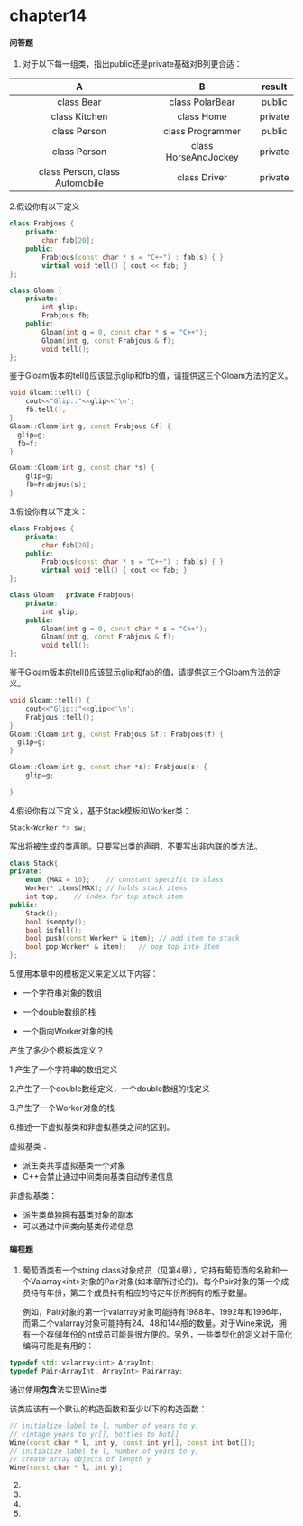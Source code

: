 # chapter14

#### 问答题

1. 对于以下每一组类，指出public还是private基础对B列更合适：

|               A                |          B           | result  |
| :----------------------------: | :------------------: | :-----: |
|           class Bear           |   class PolarBear    | public  |
|         class Kitchen          |      class Home      | private |
|          class Person          |   class Programmer   | public  |
|          class Person          | class HorseAndJockey | private |
| class Person, class Automobile |     class Driver     | private |



2.假设你有以下定义

```c++
class Frabjous { 
    private:
    	char fab[20]; 
    public:
		Frabjous(const char * s = "C++") : fab(s) { } 
        virtual void tell() { cout << fab; }
};

class Gloam { 
    private:
		int glip;
		Frabjous fb;
	public:
		Gloam(int g = 0, const char * s = "C++"); 
        Gloam(int g, const Frabjous & f);
    	void tell();
};
```

鉴于Gloam版本的tell()应该显示glip和fb的值，请提供这三个Gloam方法的定义。

```c++
void Gloam::tell() {
    cout<<"Glip::"<<glip<<'\n';
    fb.tell();
}
Gloam::Gloam(int g, const Frabjous &f) {
  glip=g;
  fb=f;
}

Gloam::Gloam(int g, const char *s) {
    glip=g;
    fb=Frabjous(s);
}
```



3.假设你有以下定义：

```c++
class Frabjous { 
    private:
		char fab[20]; 
    public:
		Frabjous(const char * s = "C++") : fab(s) { } 
        virtual void tell() { cout << fab; }
};

class Gloam : private Frabjous{ 
    private:
		int glip; 
    public:
		Gloam(int g = 0, const char * s = "C++"); 
    	Gloam(int g, const Frabjous & f);
		void tell();
};

```

鉴于Gloam版本的tell()应该显示glip和fab的值，请提供这三个Gloam方法的定义。

```c++
void Gloam::tell() {
    cout<<"Glip::"<<glip<<'\n';
    Frabjous::tell();
}
Gloam::Gloam(int g, const Frabjous &f): Frabjous(f) {
  glip=g;
}

Gloam::Gloam(int g, const char *s): Frabjous(s) {
    glip=g;
    
}
```



4.假设你有以下定义，基于Stack模板和Worker类：

```c++
Stack<Worker *> sw;
```

写出将被生成的类声明。只要写出类的声明，不要写出非内联的类方法。

```c++
class Stack{
private:
    enum {MAX = 10};	// constant specific to class
    Worker* items[MAX];	// holds stack items
    int top;	// index for top stack item
public:
    Stack();
    bool isempty();
    bool isfull();
    bool push(const Worker* & item); // add item to stack
    bool pop(Worker* & item);	// pop top into item
};
```



5.使用本章中的模板定义来定义以下内容：

- 一个字符串对象的数组

- 一个double数组的栈

- 一个指向Worker对象的栈 

产生了多少个模板类定义？

1.产生了一个字符串的数组定义

2.产生了一个double数组定义，一个double数组的栈定义

3.产生了一个Worker对象的栈



6.描述一下虚拟基类和非虚拟基类之间的区别。

虚拟基类：

- 派生类共享虚拟基类一个对象
- C++会禁止通过中间类向基类自动传递信息

非虚拟基类：

- 派生类单独拥有基类对象的副本
- 可以通过中间类向基类传递信息



#### 编程题

1. 葡萄酒类有一个string class对象成员（见第4章），它持有葡萄酒的名称和一个Valarray\<int>对象的Pair对象(如本章所讨论的)。每个Pair对象的第一个成员持有年份，第二个成员持有相应的特定年份所拥有的瓶子数量。

   例如，Pair对象的第一个valarray对象可能持有1988年、1992年和1996年，而第二个valarray对象可能持有24、48和144瓶的数量。对于Wine来说，拥有一个存储年份的int成员可能是很方便的。另外，一些类型化的定义对于简化编码可能是有用的：

```c++
typedef std::valarray<int> ArrayInt; 
typedef Pair<ArrayInt, ArrayInt> PairArray;
```



通过使用**包含**法实现Wine类

该类应该有一个默认的构造函数和至少以下的构造函数：

```c++
// initialize label to l, number of years to y,
// vintage years to yr[], bottles to bot[]
Wine(const char * l, int y, const int yr[], const int bot[]);
// initialize label to l, number of years to y,
// create array objects of length y 
Wine(const char * l, int y);
```



2.





3.



4.





5.





